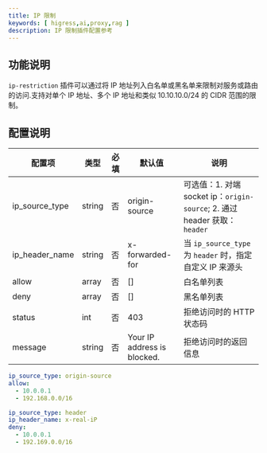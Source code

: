 ```yaml
---
title: IP 限制
keywords: [ higress,ai,proxy,rag ]
description: IP 限制插件配置参考
---
```


## 功能说明

`ip-restriction` 插件可以通过将 IP 地址列入白名单或黑名单来限制对服务或路由的访问.支持对单个 IP 地址、多个 IP 地址和类似
10.10.10.0/24 的 CIDR 范围的限制。

## 配置说明

| 配置项            | 类型     | 必填 | 默认值                         | 说明                                                            |
|----------------|--------|----|-----------------------------|---------------------------------------------------------------|
| ip_source_type | string | 否  | origin-source               | 可选值：1. 对端 socket ip：`origin-source`; 2. 通过 header 获取：`header` |
| ip_header_name | string | 否  | x-forwarded-for             | 当 `ip_source_type` 为 `header` 时，指定自定义 IP 来源头                  |
| allow          | array  | 否  | []                          | 白名单列表                                                         |
| deny           | array  | 否  | []                          | 黑名单列表                                                         |
| status         | int    | 否  | 403                         | 拒绝访问时的 HTTP 状态码                                               |
| message        | string | 否  | Your IP address is blocked. | 拒绝访问时的返回信息                                                    |


```yaml
ip_source_type: origin-source
allow:
  - 10.0.0.1
  - 192.168.0.0/16
```

```yaml
ip_source_type: header
ip_header_name: x-real-iP
deny:
  - 10.0.0.1
  - 192.169.0.0/16   
```
